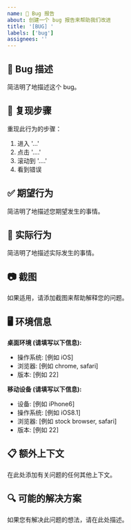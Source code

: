 ```yaml
---
name: 🐛 Bug 报告
about: 创建一个 bug 报告来帮助我们改进
title: '[BUG] '
labels: ['bug']
assignees: ''
---
```


## 🐛 Bug 描述

简洁明了地描述这个 bug。

## 🔄 复现步骤

重现此行为的步骤：

1. 进入 '...'
2. 点击 '....'
3. 滚动到 '....'
4. 看到错误

## ✅ 期望行为

简洁明了地描述您期望发生的事情。

## 📱 实际行为

简洁明了地描述实际发生的事情。

## 📷 截图

如果适用，请添加截图来帮助解释您的问题。

## 🖥️ 环境信息

**桌面环境 (请填写以下信息):**
- 操作系统: [例如 iOS]
- 浏览器: [例如 chrome, safari]
- 版本: [例如 22]

**移动设备 (请填写以下信息):**
- 设备: [例如 iPhone6]
- 操作系统: [例如 iOS8.1]
- 浏览器: [例如 stock browser, safari]
- 版本: [例如 22]

## 📋 额外上下文

在此处添加有关问题的任何其他上下文。

## 🔍 可能的解决方案

如果您有解决此问题的想法，请在此处描述。
